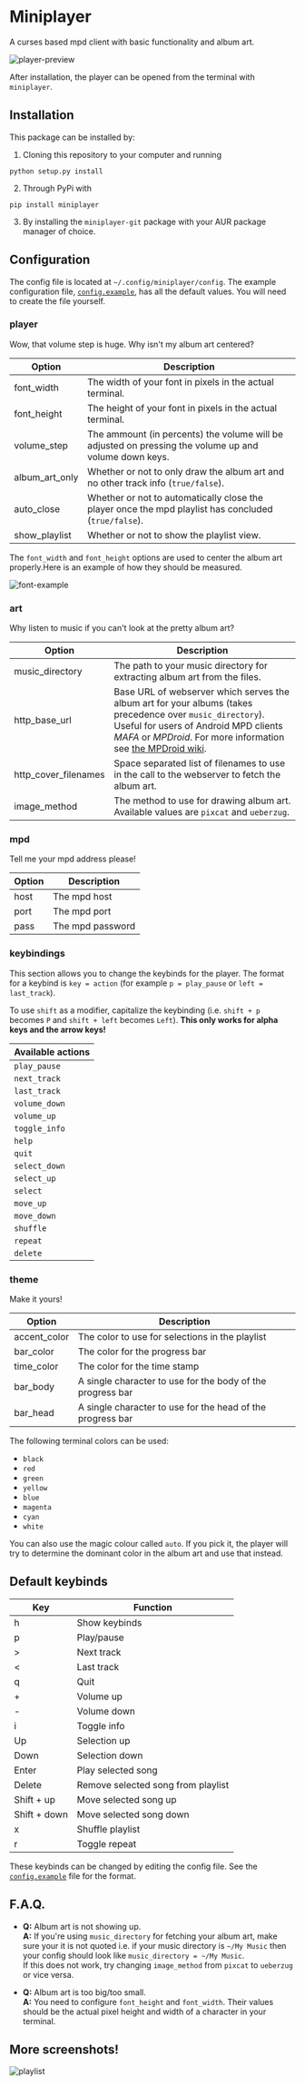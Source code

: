 # Miniplayer

A curses based mpd client with basic functionality and album art.

![player-preview](https://github.com/GuardKenzie/miniplayer/blob/main/img/preview.png?raw=true)

After installation, the player can be opened from the terminal with `miniplayer`.

## Installation

This package can be installed by:
1. Cloning this repository to your computer and running
```
python setup.py install
```
2. Through PyPi with
```
pip install miniplayer
```
3. By installing the `miniplayer-git` package with your AUR package manager of choice.

## Configuration

The config file is located at `~/.config/miniplayer/config`. The example configuration file, [`config.example`](config.example), has all the default values. You will need to create the file yourself.

### player
Wow, that volume step is huge. Why isn't my album art centered?

| Option         | Description                                                                                           |
| -------------- | ----------------------------------------------------------------------------------------------------- |
| font_width     | The width of your font in pixels in the actual terminal.                                              |
| font_height    | The height of your font in pixels in the actual terminal.                                             |
| volume_step    | The ammount (in percents) the volume will be adjusted on pressing the volume up and volume down keys. |
| album_art_only | Whether or not to only draw the album art and no other track info (`true/false`).                     |
| auto_close     | Whether or not to automatically close the player once the mpd playlist has concluded (`true/false`).  |
| show_playlist  | Whether or not to show the playlist view.                                                             |

The `font_width` and `font_height` options are used to center the album art properly.Here is an example of how they should be measured.

![font-example](https://github.com/GuardKenzie/miniplayer/blob/main/img/font.png?raw=true)


### art
Why listen to music if you can't look at the pretty album art?

| Option               | Description                                                                                   |
| -------------------- | --------------------------------------------------------------------------------------------- |
| music_directory      | The path to your music directory for extracting album art from the files.                     |
| http_base_url        | Base URL of webserver which serves the album art for your albums (takes precedence over `music_directory`). Useful for users of Android MPD clients _MAFA_ or _MPDroid_. For more information see [the MPDroid wiki](https://github.com/abarisain/dmix/wiki/Album-Art-on-your-LAN).
| http_cover_filenames | Space separated list of filenames to use in the call to the webserver to fetch the album art. |
| image_method         | The method to use for drawing album art. Available values are `pixcat` and `ueberzug`.        |

### mpd
Tell me your mpd address please!

| Option | Description      |
| ------ | ---------------- |
| host   | The mpd host     |
| port   | The mpd port     |
| pass   | The mpd password |


### keybindings
This section allows you to change the keybinds for the player. The format for a keybind is `key = action` (for example `p = play_pause` or `left = last_track`). 

To use `shift` as a modifier, capitalize the keybinding (i.e. `shift + p` becomes `P` and `shift + left` becomes `Left`). **This only works for alpha keys and the arrow keys!**

| Available actions |
| ----------------- |
| `play_pause`      |
| `next_track`      |
| `last_track`      |
| `volume_down`     |
| `volume_up`       |
| `toggle_info`     |
| `help`            |
| `quit`            |
| `select_down`     |
| `select_up`       |
| `select`          |
| `move_up`         |
| `move_down`       |
| `shuffle`         |
| `repeat`          |
| `delete`          |


### theme
Make it yours!

| Option       | Description                                                |
| ------------ | ---------------------------------------------------------- |
| accent_color | The color to use for selections in the playlist            |
| bar_color    | The color for the progress bar                             |
| time_color   | The color for the time stamp                               |
| bar_body     | A single character to use for the body of the progress bar |
| bar_head     | A single character to use for the head of the progress bar |

The following terminal colors can be used:
* `black`
* `red`
* `green`
* `yellow`
* `blue`
* `magenta`
* `cyan`
* `white`

You can also use the magic colour called `auto`. If you pick it, the player will try to determine the dominant color in the album art and use that instead.


## Default keybinds

| Key          | Function                           |
| ------------ | ---------------------------------- |
| h            | Show keybinds                      |
| p            | Play/pause                         |
| >            | Next track                         |
| <            | Last track                         |
| q            | Quit                               |
| +            | Volume up                          |
| -            | Volume down                        |
| i            | Toggle info                        |
| Up           | Selection up                       |
| Down         | Selection down                     |
| Enter        | Play selected song                 |
| Delete       | Remove selected song from playlist |
| Shift + up   | Move selected song up              |
| Shift + down | Move selected song down            |
| x            | Shuffle playlist                   |
| r            | Toggle repeat                      |

These keybinds can be changed by editing the config file. See the [`config.example`](config.example) file for the format.
    

## F.A.Q.
- **Q:** Album art is not showing up.  
   **A:** If you're using `music_directory` for fetching your album art, make sure your it is not quoted i.e. if your music directory is `~/My Music` then your config should look like `music_directory = ~/My Music`.  
   If this does not work, try changing `image_method` from `pixcat` to `ueberzug` or vice versa.

- **Q:** Album art is too big/too small.  
   **A:** You need to configure `font_height` and `font_width`. Their values should be the actual pixel height and width of a character in your terminal.


## More screenshots!

![playlist](img/playlist.png)
